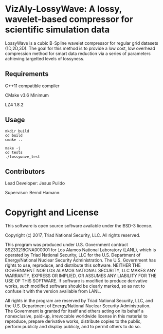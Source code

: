 # VizAly-LossyWave: A lossy, wavelet-based compressor for scientific simulation data

LossyWave is a cubic B-Spline wavelet compressor for regular grid datasets (1D,2D,3D). The goal for this method is to provide a low cost, low overhead compression method for smart data reduction via a series of parameters achieving targetted levels of lossyness.

## Requirements
C++11 compatible compiler

CMake v3.6 Minimum

LZ4 1.8.2

## Usage
```
mkdir build
cd build
cmake ..

make -j
cd tests
./lossywave_test
```
## Contributors

Lead Developer: Jesus Pulido

Supervisor: Bernd Hamann

# Copyright and License
This software is open source software available under the BSD-3 license.

Copyright (c) 2017, Triad National Security, LLC. All rights reserved.

This program was produced under U.S. Government contract 89233218CNA000001 for Los Alamos National Laboratory (LANL), which is operated by Triad National Security, LLC for the U.S. Department of Energy/National Nuclear Security Administration. The U.S. Government has rights to use, reproduce, and distribute this software. NEITHER THE GOVERNMENT NOR LOS ALAMOS NATIONAL SECURITY, LLC MAKES ANY WARRANTY, EXPRESS OR IMPLIED, OR ASSUMES ANY LIABILITY FOR THE USE OF THIS SOFTWARE. If software is modified to produce derivative works, such modified software should be clearly marked, so as not to confuse it with the version available from LANL.

All rights in the program are reserved by Triad National Security, LLC, and the U.S. Department of Energy/National Nuclear Security Administration. The Government is granted for itself and others acting on its behalf a nonexclusive, paid-up, irrevocable worldwide license in this material to reproduce, prepare derivative works, distribute copies to the public, perform publicly and display publicly, and to permit others to do so.
